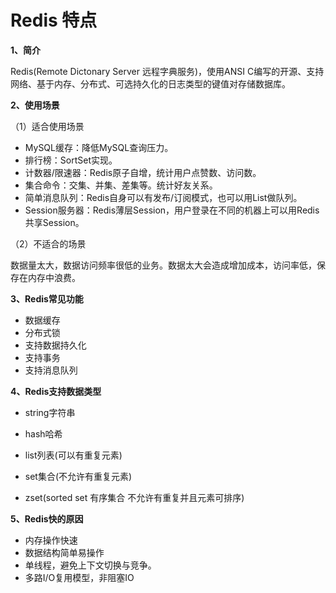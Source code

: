 # Redis 特点

**1、简介**

Redis(Remote Dictonary Server 远程字典服务)，使用ANSI C编写的开源、支持网络、基于内存、分布式、可选持久化的日志类型的键值对存储数据库。

**2、使用场景**

（1）适合使用场景

- MySQL缓存：降低MySQL查询压力。
- 排行榜：SortSet实现。
- 计数器/限速器：Redis原子自增，统计用户点赞数、访问数。
- 集合命令：交集、并集、差集等。统计好友关系。
- 简单消息队列：Redis自身可以有发布/订阅模式，也可以用List做队列。
- Session服务器：Redis薄层Session，用户登录在不同的机器上可以用Redis共享Session。

（2）不适合的场景

数据量太大，数据访问频率很低的业务。数据太大会造成增加成本，访问率低，保存在内存中浪费。

**3、Redis常见功能**

- 数据缓存
- 分布式锁
- 支持数据持久化
- 支持事务
- 支持消息队列

**4、Redis支持数据类型**

- string字符串
- hash哈希

- list列表(可以有重复元素)
- set集合(不允许有重复元素)
- zset(sorted set 有序集合 不允许有重复并且元素可排序)

**5、Redis快的原因**

- 内存操作快速
- 数据结构简单易操作
- 单线程，避免上下文切换与竞争。
- 多路I/O复用模型，非阻塞IO



